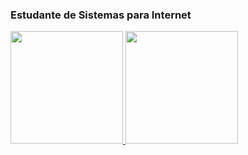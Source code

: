### Estudante de Sistemas para Internet


<div align="">
  <a href="https://github.com/DAST-87">
  <img height="180em" src="https://github-readme-stats.vercel.app/api?username=DAST-87&show_icons=true&theme=dracula&include_all_commits=true&count_private=true"/>
  <img height="180em" src="https://github-readme-stats.vercel.app/api/top-langs/?username=DAST-87&layout=compact&langs_count=7&theme=dracula"/>
</div>

